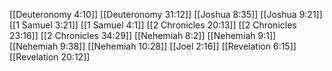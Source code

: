 [[Deuteronomy 4:10]]
[[Deuteronomy 31:12]]
[[Joshua 8:35]]
[[Joshua 9:21]]
[[1 Samuel 3:21]]
[[1 Samuel 4:1]]
[[2 Chronicles 20:13]]
[[2 Chronicles 23:16]]
[[2 Chronicles 34:29]]
[[Nehemiah 8:2]]
[[Nehemiah 9:1]]
[[Nehemiah 9:38]]
[[Nehemiah 10:28]]
[[Joel 2:16]]
[[Revelation 6:15]]
[[Revelation 20:12]]
